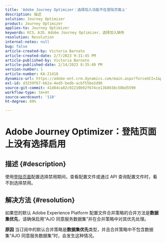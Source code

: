 ```yaml
---
title: 'Adobe Journey Optimizer：选择加入功能不在登陆页面上'
description: 描述
solution: Journey Optimizer
product: Journey Optimizer
applies-to: Journey Optimizer
keywords: KCS、AJO、Adobe Journey Optimizer、选择加入缺失
resolution: Resolution
internal-notes: null
bug: false
article-created-by: Victoria Barnato
article-created-date: 2/7/2023 9:31:45 PM
article-published-by: Victoria Barnato
article-published-date: 2/14/2023 8:35:49 PM
version-number: 1
article-number: KA-21416
dynamics-url: https://adobe-ent.crm.dynamics.com/main.aspx?forceUCI=1&pagetype=entityrecord&etn=knowledgearticle&id=1b9b39cf-2ea7-ed11-aad1-6045bd0065f9
exl-id: d3259f67-b62a-4ed5-bedb-acbf55be2d96
source-git-commit: 41d84ca82c92210b92f674ce13b8038c50bd5590
workflow-type: tm+mt
source-wordcount: '110'
ht-degree: 89%

---
```


# Adobe Journey Optimizer：登陆页面上没有选择启用

## 描述 {#description}

使用[登陆页面](https://experienceleague.adobe.com/docs/journey-optimizer/using/landing-pages/lp-use-cases.html)配置选择禁用期间，查看配置文件或通过 API 查询配置文件时，看不到选择禁用。

## 解决方法 {#resolution}


如果您的默认 Adobe Experience Platform 配置文件合并策略的合并方法是<b>数据集优先</b>，请确保启用“AJO 同意服务数据集”并在合并策略中对其优先处理。


<b>原因</b>
当订阅中的默认合并策略是<b>数据集优先</b>类型，并且合并策略中不包含数据集“AJO 同意服务数据集”时，会发生这种情况。

